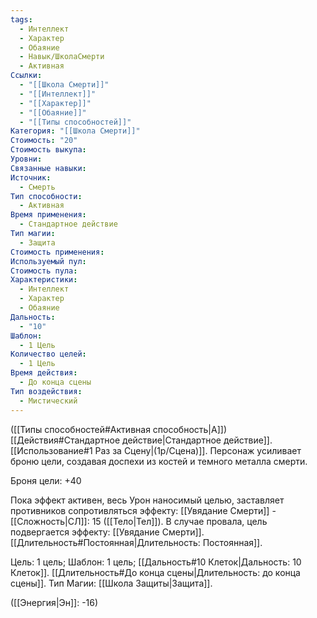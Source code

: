 ```yaml
---
tags:
  - Интеллект
  - Характер
  - Обаяние
  - Навык/ШколаСмерти
  - Активная
Ссылки:
  - "[[Школа Смерти]]"
  - "[[Интеллект]]"
  - "[[Характер]]"
  - "[[Обаяние]]"
  - "[[Типы способностей]]"
Категория: "[[Школа Смерти]]"
Стоимость: "20"
Стоимость выкупа: 
Уровни: 
Связанные навыки: 
Источник:
  - Смерть
Тип способности:
  - Активная
Время применения:
  - Стандартное действие
Тип магии:
  - Защита
Стоимость применения: 
Используемый пул: 
Стоимость пула: 
Характеристики:
  - Интеллект
  - Характер
  - Обаяние
Дальность:
  - "10"
Шаблон:
  - 1 Цель
Количество целей:
  - 1 Цель
Время действия:
  - До конца сцены
Тип воздействия:
  - Мистический
---
```

([[Типы способностей#Активная способность|А]]) [[Действия#Стандартное действие|Стандартное действие]]. [[Использование#1 Раз за Сцену|(1р/Сцена)]]. Персонаж усиливает броню цели, создавая доспехи из костей и темного металла смерти. 

Броня цели: +40

Пока эффект активен, весь Урон наносимый целью, заставляет противников сопротивляться эффекту: [[Увядание Смерти]] - [[Сложность|СЛ]]: 15 ([[Тело|Тел]]). В случае провала, цель подвергается эффекту: [[Увядание Смерти]]. [[Длительность#Постоянная|Длительность: Постоянная]].

Цель: 1 цель; Шаблон: 1 цель; [[Дальность#10 Клеток|Дальность: 10 Клеток]]. [[Длительность#До конца сцены|Длительность: до конца сцены]]. Тип Магии: [[Школа Защиты|Защита]].

([[Энергия|Эн]]: -16)